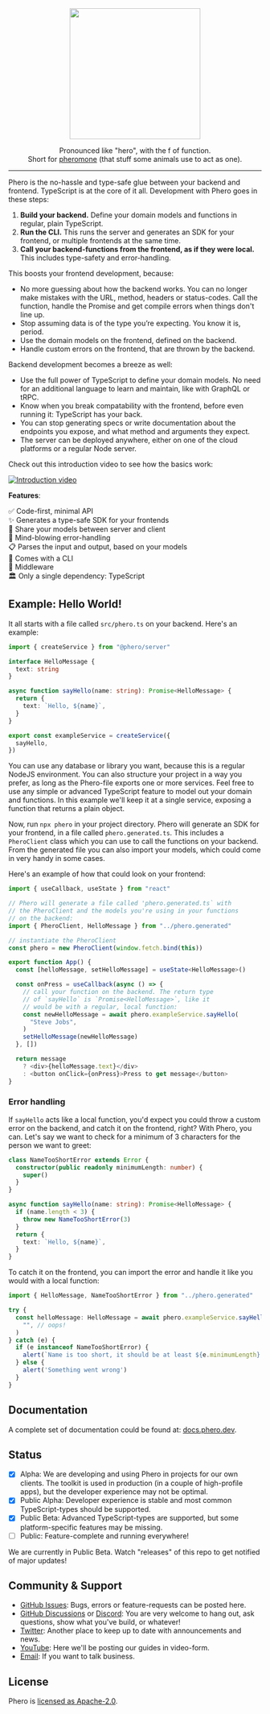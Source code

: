 <div align="center">
  <img src="./doc-assets/logo.png" width="260" />
  <p>
    Pronounced like "hero", with the f of function.<br/>
    Short for <a href="https://en.wikipedia.org/wiki/Pheromone">pheromone</a> (that stuff some animals use to act as one).
  </p>
</div>

---

Phero is the no-hassle and type-safe glue between your backend and frontend. TypeScript is at the core of it all. Development with Phero goes in these steps:

1. **Build your backend.** Define your domain models and functions in regular, plain TypeScript.
2. **Run the CLI.** This runs the server and generates an SDK for your frontend, or multiple frontends at the same time.
3. **Call your backend-functions from the frontend, as if they were local.** This includes type-safety and error-handling.

This boosts your frontend development, because:

- No more guessing about how the backend works. You can no longer make mistakes with the URL, method, headers or status-codes. Call the function, handle the Promise and get compile errors when things don't line up.  
- Stop assuming data is of the type you’re expecting. You know it is, period.  
- Use the domain models on the frontend, defined on the backend.  
- Handle custom errors on the frontend, that are thrown by the backend.  

Backend development becomes a breeze as well:

- Use the full power of TypeScript to define your domain models. No need for an additional language to learn and maintain, like with GraphQL or tRPC.  
- Know when you break compatability with the frontend, before even running it: TypeScript has your back.  
- You can stop generating specs or write documentation about the endpoints you expose, and what method and arguments they expect.  
- The server can be deployed anywhere, either on one of the cloud platforms or a regular Node server.  

Check out this introduction video to see how the basics work:

[![Introduction video](./doc-assets/thumbnail.png)](https://www.youtube.com/watch?v=I13TKes7ylg)

**Features**:

✅ Code-first, minimal API  
✨ Generates a type-safe SDK for your frontends  
🚀 Share your models between server and client  
🧨 Mind-blowing error-handling  
📋 Parses the input and output, based on your models  
🔋 Comes with a CLI  
🖖 Middleware  
🏛️ Only a single dependency: TypeScript

## Example: Hello World!

It all starts with a file called `src/phero.ts` on your backend. Here's an example:

```ts
import { createService } from "@phero/server"

interface HelloMessage {
  text: string
}

async function sayHello(name: string): Promise<HelloMessage> {
  return {
    text: `Hello, ${name}`,
  }
}

export const exampleService = createService({
  sayHello,
})
```

You can use any database or library you want, because this is a regular NodeJS environment. You can also structure your project in a way you prefer, as long as the Phero-file exports one or more services. Feel free to use any simple or advanced TypeScript feature to model out your domain and functions. In this example we'll keep it at a single service, exposing a function that returns a plain object.

Now, run `npx phero` in your project directory. Phero will generate an SDK for your frontend, in a file called `phero.generated.ts`. This includes a `PheroClient` class which you can use to call the functions on your backend. From the generated file you can also import your models, which could come in very handy in some cases.

Here's an example of how that could look on your frontend:

```ts
import { useCallback, useState } from "react"

// Phero will generate a file called 'phero.generated.ts` with 
// the PheroClient and the models you're using in your functions 
// on the backend:
import { PheroClient, HelloMessage } from "../phero.generated"

// instantiate the PheroClient
const phero = new PheroClient(window.fetch.bind(this))

export function App() {
  const [helloMessage, setHelloMessage] = useState<HelloMessage>()

  const onPress = useCallback(async () => {
    // call your function on the backend. The return type 
    // of `sayHello` is `Promise<HelloMessage>`, like it 
    // would be with a regular, local function:
    const newHelloMessage = await phero.exampleService.sayHello(
      "Steve Jobs",
    )
    setHelloMessage(newHelloMessage)
  }, [])

  return message
    ? <div>{helloMessage.text}</div>
    : <button onClick={onPress}>Press to get message</button>
}
```

### Error handling

If `sayHello` acts like a local function, you'd expect you could throw a custom error on the backend, and catch it on the frontend, right? With Phero, you can. Let's say we want to check for a minimum of 3 characters for the person we want to greet:

```ts
class NameTooShortError extends Error {
  constructor(public readonly minimumLength: number) {
    super()
  }
}

async function sayHello(name: string): Promise<HelloMessage> {
  if (name.length < 3) {
    throw new NameTooShortError(3)
  }
  return {
    text: `Hello, ${name}`,
  }
}
```

To catch it on the frontend, you can import the error and handle it like you would with a local function:

```ts
import { HelloMessage, NameTooShortError } from "../phero.generated"

try {
  const helloMessage: HelloMessage = await phero.exampleService.sayHello(
    "", // oops!
  )
} catch (e) {
  if (e instanceof NameTooShortError) {
    alert(`Name is too short, it should be at least ${e.minimumLength} characters`)
  } else {
    alert('Something went wrong')
  }
}
```

## Documentation

A complete set of documentation could be found at: [docs.phero.dev](https://docs.phero.dev/).

## Status

- [x] Alpha: We are developing and using Phero in projects for our own clients. The toolkit is used in production (in a couple of high-profile apps), but the developer experience may not be optimal.
- [x] Public Alpha: Developer experience is stable and most common TypeScript-types should be supported.
- [x] Public Beta: Advanced TypeScript-types are supported, but some platform-specific features may be missing.
- [ ] Public: Feature-complete and running everywhere!

We are currently in Public Beta. Watch "releases" of this repo to get notified of major updates!

## Community & Support

- [GitHub Issues](https://github.com/phero-hq/phero/issues): Bugs, errors or feature-requests can be posted here.
- [GitHub Discussions]() or [Discord](https://discord.gg/t97n6wQfkh): You are very welcome to hang out, ask questions, show what you've build, or whatever!
- [Twitter](https://twitter.com/PheroHQ): Another place to keep up to date with announcements and news.
- [YouTube](https://www.youtube.com/channel/UCgHc6KiLud3FAL_Pecb3pnQ): Here we'll be posting our guides in video-form.
- [Email](mailto:hi@phero.dev): If you want to talk business.

## License

Phero is [licensed as Apache-2.0](https://www.apache.org/licenses/LICENSE-2.0).
